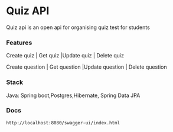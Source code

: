 # Quiz API
Quiz api is an open api for organising quiz test for students

### Features
Create quiz | Get quiz |Update quiz | Delete quiz

Create question | Get question |Update question | Delete question


### Stack
Java: Spring boot,Postgres,Hibernate, Spring Data JPA

### Docs
```
http://localhost:8080/swagger-ui/index.html
```
